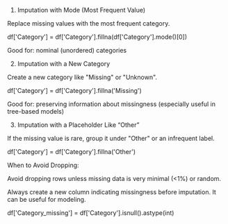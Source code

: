 1. Imputation with Mode (Most Frequent Value)

Replace missing values with the most frequent category.

df['Category'] = df['Category'].fillna(df['Category'].mode()[0])

Good for: nominal (unordered) categories


2. Imputation with a New Category

Create a new category like "Missing" or "Unknown".

df['Category'] = df['Category'].fillna('Missing')

Good for: preserving information about missingness (especially useful in tree-based models)


3. Imputation with a Placeholder Like “Other”

If the missing value is rare, group it under "Other" or an infrequent label.

df['Category'] = df['Category'].fillna('Other')


 When to Avoid Dropping:
 
 Avoid dropping rows unless missing data is very minimal (<1%) or random.


 Always create a new column indicating missingness before imputation. It can be useful for modeling.

 df['Category_missing'] = df['Category'].isnull().astype(int)
